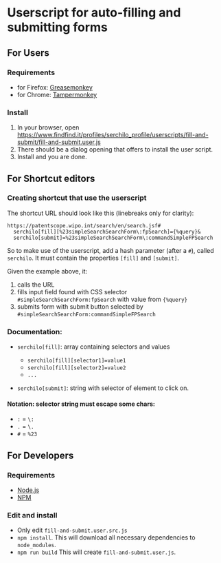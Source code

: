 # Userscript for auto-filling and submitting forms

## For Users

### Requirements

- for Firefox: [Greasemonkey](https://addons.mozilla.org/firefox/addon/greasemonkey/) 
- for Chrome: [Tampermonkey](https://chrome.google.com/webstore/detail/tampermonkey/dhdgffkkebhmkfjojejmpbldmpobfkfo)

### Install

1. In your browser, open https://www.findfind.it/profiles/serchilo_profile/userscripts/fill-and-submit/fill-and-submit.user.js
2. There should be a dialog opening that offers to install the user script. 
3. Install and you are done.

## For Shortcut editors

### Creating shortcut that use the userscript

The shortcut URL should look like this (linebreaks only for clarity):

    https://patentscope.wipo.int/search/en/search.jsf#
      serchilo[fill][%23simpleSearchSearchForm\:fpSearch]={%query}&
      serchilo[submit]=%23simpleSearchSearchForm\:commandSimpleFPSearch

So to make use of the userscript, add a hash parameter (after a `#`), called `serchilo`. It must contain the properties `[fill]` and `[submit]`.

Given the example above, it:

1. calls the URL
2. fills input field found with CSS selector `#simpleSearchSearchForm:fpSearch` with value from `{%query}`
3. submits form with submit button selected by `#simpleSearchSearchForm:commandSimpleFPSearch`

### Documentation:

- `serchilo[fill]`: array containing selectors and values
  - `serchilo[fill][selector1]=value1`
  - `serchilo[fill][selector2]=value2`
  - `...`

- `serchilo[submit]`: string with selector of element to click on.

#### Notation: selector string must escape some chars:

-  `:` = `\:`
-  `.` = `\.`
-  `#` = `%23`
 

## For Developers

### Requirements

- [Node.js](https://nodejs.org/)
- [NPM](https://www.npmjs.com)

### Edit and install

- Only edit `fill-and-submit.user.src.js`
- `npm install`. This will download all necessary dependencies to `node_modules`.
- `npm run build` This will create `fill-and-submit.user.js`.
